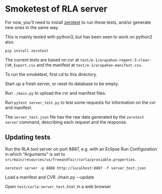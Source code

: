 # Smoketest of RLA server

For now, you'll need to install
[zerotest](https://github.com/jjyr/zerotest)
to run these tests, and/or generate new ones in the same way.

This is mainly tested with python3, but has been seen to work
on python2 also.

`pip install zerotest`

The current tests are based on cvr at
`test/e-1/arapahoe-regent-3-clear-CVR_Export.csv`
and the manifest at `test/e-1/arapahoe-manifest.csv`.

To run the smoketest, first cd to this directory.

Start up a fresh server, or reset its database to be empty.

Run `./main.py` to upload the cvr and manifest files.

Run `pytest server_test.py` to test some requests for information on the
cvr and manifest.

The `server_test.json` file has the raw data generated by the
`zerotest server` command, describing each request and the response.

## Updating tests
Run the RLA tool server on port 8887, e.g. with an Eclipse Run
Configuration in which "Arguments" is set to
`src/main/resources/us/freeandfair/corla/proxiable.properties`.

```
zerotest server -p 8888 http://localhost:8887 -f server_test.json
```

Load a manifest and CVR ./main.py --update

Open `test/corla-server_test.html` in a web browser
